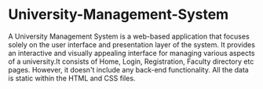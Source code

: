 # University-Management-System

A University Management System is a web-based application that focuses solely on the user interface and presentation layer of the system. It provides an interactive and visually appealing interface for managing various aspects of a university.It consists of Home, Login, Registration, Faculty directory etc pages. However, it doesn't include any back-end functionality. All the data is static within the HTML and CSS files.
